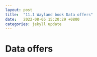 ```yaml
---
layout: post
title:  "11.1 Wayland book Data offers"
date:   2022-08-05 15:20:29 +0800
categories: jekyll update
---
```

# Data offers
